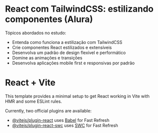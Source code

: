 # React com TailwindCSS: estilizando componentes (Alura)

Tópicos abordados no estudo:
- Entenda como funciona a estilização com TailwindCSS
- Crie componentes React estilizados e extensíveis
- Desenvolva um padrão de design flexível e performático
- Domine as animações e transições
- Desenvolva aplicações mobile first e responsivas por padrão

# React + Vite

This template provides a minimal setup to get React working in Vite with HMR and some ESLint rules.

Currently, two official plugins are available:

- [@vitejs/plugin-react](https://github.com/vitejs/vite-plugin-react/blob/main/packages/plugin-react/README.md) uses [Babel](https://babeljs.io/) for Fast Refresh
- [@vitejs/plugin-react-swc](https://github.com/vitejs/vite-plugin-react-swc) uses [SWC](https://swc.rs/) for Fast Refresh

